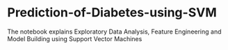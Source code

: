 # Prediction-of-Diabetes-using-SVM
The notebook explains Exploratory Data Analysis, Feature Engineering and Model Building using Support Vector Machines
